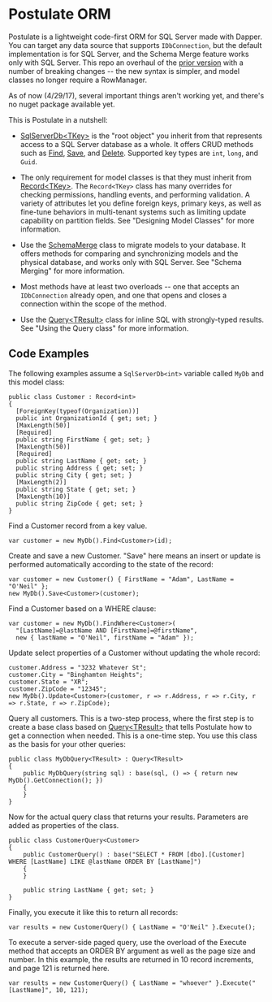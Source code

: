 # Postulate ORM

Postulate is a lightweight code-first ORM for SQL Server made with Dapper. You can target any data source that supports `IDbConnection`, but the default implementation is for SQL Server, and the Schema Merge feature works only with SQL Server. This repo an overhaul of the [prior version](https://github.com/adamosoftware/Postulate08) with a number of breaking changes -- the new syntax is simpler, and model classes no longer require a RowManager.

As of now (4/29/17), several important things aren't working yet, and there's no nuget package available yet.

This is Postulate in a nutshell:

- [SqlServerDb&lt;TKey&gt;](https://github.com/adamosoftware/PostulateORM/blob/master/PostulateV1/SqlServerDb.cs) is the "root object" you inherit from that represents access to a SQL Server database as a whole. It offers CRUD methods such as [Find](https://github.com/adamosoftware/PostulateORM/blob/master/PostulateV1/SqlServerDb.cs#L29), [Save](https://github.com/adamosoftware/PostulateORM/blob/master/PostulateV1/SqlServerDb.cs#L83), and [Delete](https://github.com/adamosoftware/PostulateORM/blob/master/PostulateV1/SqlServerDb.cs#L56). Supported key types are `int`, `long`, and `Guid`.

- The only requirement for model classes is that they must inherit from [Record&lt;TKey&gt;](https://github.com/adamosoftware/PostulateORM/blob/master/PostulateV1/Abstract/Record.cs). The `Record<TKey>` class has many overrides for checking permissions, handling events, and performing validation. A variety of attributes let you define foreign keys, primary keys, as well as fine-tune behaviors in multi-tenant systems such as limiting update capability on partition fields. See "Designing Model Classes" for more information.

- Use the [SchemaMerge](https://github.com/adamosoftware/PostulateORM/blob/master/PostulateV1/Merge/SchemaMerge.cs) class to migrate models to your database. It offers methods for comparing and synchronizing models and the physical database, and works only with SQL Server. See "Schema Merging" for more information.

- Most methods have at least two overloads -- one that accepts an `IDbConnection` already open, and one that opens and closes a connection within the scope of the method.

- Use the [Query&lt;TResult&gt;](https://github.com/adamosoftware/PostulateORM/blob/master/PostulateV1/Abstract/Query.cs) class for inline SQL with strongly-typed results. See "Using the Query class" for more information.

## Code Examples

The following examples assume a `SqlServerDb<int>` variable called `MyDb` and this model class:

    public class Customer : Record<int>
    {
      [ForeignKey(typeof(Organization))]
      public int OrganizationId { get; set; }
      [MaxLength(50)]
      [Required]
      public string FirstName { get; set; }
      [MaxLength(50)]
      [Required]
      public string LastName { get; set; }
      public string Address { get; set; }
      public string City { get; set; }
      [MaxLength(2)]
      public string State { get; set; }
      [MaxLength(10)]
      public string ZipCode { get; set; }
    }

Find a Customer record from a key value.

    var customer = new MyDb().Find<Customer>(id);
    
Create and save a new Customer. "Save" here means an insert or update is performed automatically according to the state of the record:

    var customer = new Customer() { FirstName = "Adam", LastName = "O'Neil" };
    new MyDb().Save<Customer>(customer);

Find a Customer based on a WHERE clause:

    var customer = new MyDb().FindWhere<Customer>(
      "[LastName]=@lastName AND [FirstName]=@firstName", 
      new { lastName = "O'Neil", firstName = "Adam" });
      
Update select properties of a Customer without updating the whole record:

    customer.Address = "3232 Whatever St";
    customer.City = "Binghamton Heights";
    customer.State = "XR";
    customer.ZipCode = "12345";
    new MyDb().Update<Customer>(customer, r => r.Address, r => r.City, r => r.State, r => r.ZipCode);

Query all customers. This is a two-step process, where the first step is to create a base class based on [Query&lt;TResult&gt;](https://github.com/adamosoftware/PostulateORM/blob/master/PostulateV1/Abstract/Query.cs) that tells Postulate how to get a connection when needed. This is a one-time step. You use this class as the basis for your other queries:

    public class MyDbQuery<TResult> : Query<TResult>
    {
        public MyDbQuery(string sql) : base(sql, () => { return new MyDb().GetConnection(); })
        {
        }
    }

Now for the actual query class that returns your results. Parameters are added as properties of the class.

    public class CustomerQuery<Customer>
    {
        public CustomerQuery() : base("SELECT * FROM [dbo].[Customer] WHERE [LastName] LIKE @lastName ORDER BY [LastName]")
        {
        }
        
        public string LastName { get; set; }
    }
    
Finally, you execute it like this to return all records:
    
    var results = new CustomerQuery() { LastName = "O'Neil" }.Execute();
    
To execute a server-side paged query, use the overload of the Execute method that accepts an ORDER BY argument as well as the page size and number. In this example, the results are returned in 10 record increments, and page 121 is returned here.

    var results = new CustomerQuery() { LastName = "whoever" }.Execute("[LastName]", 10, 121);
